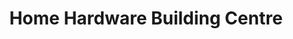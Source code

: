 ---
title: "Home Hardware Building Centre"
url: /sturgeon-falls/home-hardware-building-centre/
shop: Baumarkt
---